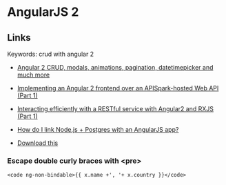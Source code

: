 # AngularJS 2

## Links

Keywords: crud with angular 2

+ [Angular 2 CRUD, modals, animations, pagination, datetimepicker and much more](https://chsakell.com/2016/06/27/angular-2-crud-modals-animations-pagination-datetimepicker/comment-page-1/#comment-8646)

+ [Implementing an Angular 2 frontend over an APISpark-hosted Web API (Part 1)](http://restlet.com/blog/2015/12/30/implementing-an-angular-2-frontend-over-an-apispark-hosted-web-api-part-1/)

+ [Interacting efficiently with a RESTful service with Angular2 and RXJS (Part 1)](http://restlet.com/blog/2016/04/08/interacting-efficiently-with-a-restful-service-with-angular2-and-rxjs-part-1/)

+ [How do I link Node.js + Postgres with an AngularJS app?](https://www.quora.com/How-do-I-link-Node-js-+-Postgres-with-an-AngularJS-apps)

+ [Download this](https://www.youtube.com/watch?v=tj2nEnx_y-8)

<h3>Escape double curly braces with &lt;pre&gt;</h3>
	
	<code ng-non-bindable>{{ x.name +', '+ x.country }}</code>
